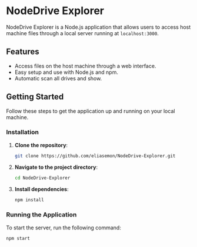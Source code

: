 # NodeDrive Explorer

NodeDrive Explorer is a Node.js application that allows users to access host machine files through a local server running at `localhost:3000`.

## Features

- Access files on the host machine through a web interface.
- Easy setup and use with Node.js and npm.
- Automatic scan all drives and show.

## Getting Started

Follow these steps to get the application up and running on your local machine.

### Installation

1. **Clone the repository**:
    ```bash
    git clone https://github.com/eliasemon/NodeDrive-Explorer.git
    ```
   
2. **Navigate to the project directory**:
    ```bash
    cd NodeDrive-Explorer
    ```

3. **Install dependencies**:
    ```bash
    npm install
    ```

### Running the Application

To start the server, run the following command:

```bash
npm start